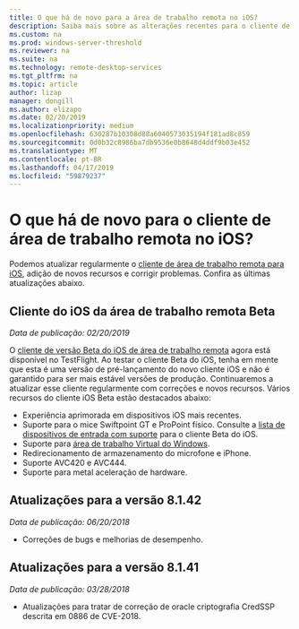 ```yaml
---
title: O que há de novo para a área de trabalho remota no iOS?
description: Saiba mais sobre as alterações recentes para o cliente de área de trabalho remota para iOS
ms.custom: na
ms.prod: windows-server-threshold
ms.reviewer: na
ms.suite: na
ms.technology: remote-desktop-services
ms.tgt_pltfrm: na
ms.topic: article
author: lizap
manager: dongill
ms.author: elizapo
ms.date: 02/20/2019
ms.localizationpriority: medium
ms.openlocfilehash: 630287b10308d88a6040573035194f181ad8c859
ms.sourcegitcommit: 0d0b32c8986ba7db9536e0b8648d4ddf9b03e452
ms.translationtype: MT
ms.contentlocale: pt-BR
ms.lasthandoff: 04/17/2019
ms.locfileid: "59879237"
---
```

# <a name="whats-new-for-the-remote-desktop-client-on-ios"></a>O que há de novo para o cliente de área de trabalho remota no iOS?

Podemos atualizar regularmente o [cliente de área de trabalho remota para iOS](remote-desktop-ios.md), adição de novos recursos e corrigir problemas. Confira as últimas atualizações abaixo.

## <a name="remote-desktop-ios-beta-client"></a>Cliente do iOS da área de trabalho remota Beta
*Data de publicação: 02/20/2019*

O [cliente de versão Beta do iOS de área de trabalho remota](remote-desktop-ios.md#download-the-remote-desktop-ios-beta-client) agora está disponível no TestFlight. Ao testar o cliente Beta do iOS, tenha em mente que esta é uma versão de pré-lançamento do novo cliente iOS e não é garantido para ser mais estável versões de produção. Continuaremos a atualizar esse cliente regularmente com correções e novos recursos. Vários recursos do cliente iOS Beta estão destacados abaixo:

- Experiência aprimorada em dispositivos iOS mais recentes.
- Suporte para o mice Swiftpoint GT e ProPoint físico. Consulte a [lista de dispositivos de entrada com suporte](remote-desktop-ios.md#supported-input-devices) para o cliente Beta do iOS.
- Suporte para [área de trabalho Virtual do Windows](https://aka.ms/wvd).
- Redirecionamento de armazenamento do microfone e iPhone.
- Suporte AVC420 e AVC444.
- Suporte para metal aceleração de hardware.

## <a name="updates-for-version-8142"></a>Atualizações para a versão 8.1.42
*Data de publicação: 06/20/2018*

- Correções de bugs e melhorias de desempenho.

## <a name="updates-for-version-8141"></a>Atualizações para a versão 8.1.41
*Data de publicação: 03/28/2018*

- Atualizações para tratar de correção de oracle criptografia CredSSP descrita em 0886 de CVE-2018.
 
